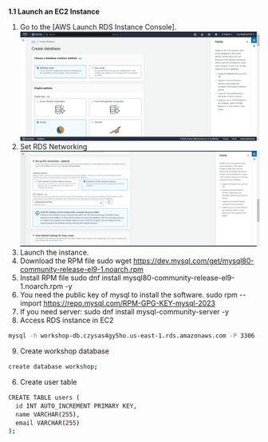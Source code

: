 **1.1 Launch an EC2 Instance**

1. Go to the [AWS Launch RDS Instance Console].
![alt text](RDSConsole.png)
2. Set RDS Networking
![alt text](RDSNetworking.png)
3. Launch the instance.
4. Download the RPM file
sudo wget https://dev.mysql.com/get/mysql80-community-release-el9-1.noarch.rpm 
5. Install RPM file
sudo dnf install mysql80-community-release-el9-1.noarch.rpm -y
6. You need the public key of mysql to install the software.
sudo rpm --import https://repo.mysql.com/RPM-GPG-KEY-mysql-2023
7. If you need server:
sudo dnf install mysql-community-server -y
8. Access RDS instance in EC2
```bash
mysql -h workshop-db.czysas4gy5ho.us-east-1.rds.amazonaws.com -P 3306 -u admin -p
```
9. Create workshop database
```bash
create database workshop;
```
6. Create user table
```bash
CREATE TABLE users (
  id INT AUTO_INCREMENT PRIMARY KEY,
  name VARCHAR(255),
  email VARCHAR(255)
);
```